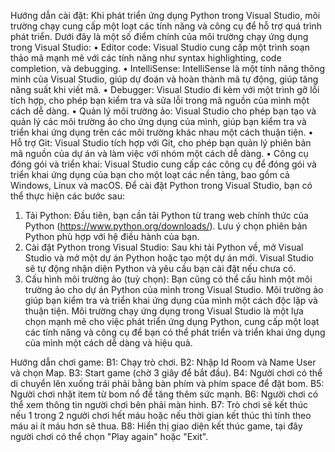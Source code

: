 Hướng dẫn cài đặt:
Khi phát triển ứng dụng Python trong Visual Studio, môi trường chạy cung cấp một loạt các tính năng và công cụ để hỗ trợ quá trình phát triển. 
Dưới đây là một số điểm chính của môi trường chạy ứng dụng trong Visual Studio:
• Editor code: Visual Studio cung cấp một trình soạn thảo mã mạnh mẽ với các tính năng như syntax highlighting, code completion, và debugging.
• IntelliSense: IntelliSense là một tính năng thông minh của Visual Studio, giúp dự đoán và hoàn thành mã tự động, giúp tăng năng suất khi viết mã.
• Debugger: Visual Studio đi kèm với một trình gỡ lỗi tích hợp, cho phép bạn kiểm tra và sửa lỗi trong mã nguồn của mình một cách dễ dàng.
• Quản lý môi trường ảo: Visual Studio cho phép bạn tạo và quản lý các môi trường ảo cho ứng dụng của mình, giúp bạn kiểm tra và triển khai ứng dụng trên các môi trường khác nhau một cách thuận tiện.
• Hỗ trợ Git: Visual Studio tích hợp với Git, cho phép bạn quản lý phiên bản mã nguồn của dự án và làm việc với nhóm một cách dễ dàng.
• Công cụ đóng gói và triển khai: Visual Studio cung cấp các công cụ để đóng gói và triển khai ứng dụng của bạn cho một loạt các nền tảng, bao gồm cả Windows, Linux và macOS.
Để cài đặt Python trong Visual Studio, bạn có thể thực hiện các bước sau:
1. Tải Python: Đầu tiên, bạn cần tải Python từ trang web chính thức của Python (https://www.python.org/downloads/). Lưu ý chọn phiên bản Python phù hợp với hệ điều hành của bạn.
2. Cài đặt Python trong Visual Studio: Sau khi tải Python về, mở Visual Studio và mở một dự án Python hoặc tạo một dự án mới. Visual Studio sẽ tự động nhận diện Python và yêu cầu bạn cài đặt nếu chưa có.
3. Cấu hình môi trường ảo (tuỳ chọn): Bạn cũng có thể cấu hình một môi trường ảo cho dự án Python của mình trong Visual Studio. Môi trường ảo giúp bạn kiểm tra và triển khai ứng dụng của mình một cách độc lập và thuận tiện.
Môi trường chạy ứng dụng trong Visual Studio là một lựa chọn mạnh mẽ cho việc phát triển ứng dụng Python, cung cấp một loạt các tính năng và công cụ để bạn có thể phát triển và triển khai ứng dụng của mình một cách dễ dàng và hiệu quả.

Hướng dẫn chơi game:
B1: Chạy trò chơi.
B2: Nhập Id Room và Name User và chọn Map.
B3: Start game (chờ 3 giây để bắt đầu).
B4: Người chơi có thể di chuyển lên xuống trái phải bằng bàn phím và phím space để đặt bom.
B5: Người chơi nhặt item từ bom nổ để tăng thêm sức mạnh.
B6: Người chơi có thể xem thông tin người chơi bên phải màn hình.
B7: Trò chơi sẽ kết thúc nếu 1 trong 2 người chơi hết máu hoặc nếu thời gian kết thúc thì tính theo máu ai ít máu hơn sẽ thua.
B8: Hiển thị giao diện kết thúc game, tại đây người chơi có thể chọn "Play again" hoặc "Exit".

